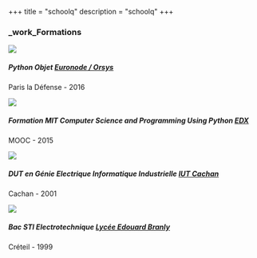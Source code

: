 +++
title = "schoolq"
description = "schoolq"
+++


### _work_Formations

![](http://static8.viadeo-static.com/ZvbWWV-2iigGfcw69k2nrFS8AzY=/fit-in/200x200/filters:fill(white)/e0d287cbf368459b8c41e18dec39835c/image.jpg)

##### Python Objet [Euronode / Orsys](http://euronode.com/)

Paris la Défense - 2016

![](https://qph.fs.quoracdn.net/main-thumb-t-225265-200-yhwdqtlehjuyalsnrgyzowcrruzshlms.jpeg)

##### Formation MIT Computer Science and Programming Using Python [EDX](https://www.edx.org/)

MOOC - 2015

![](http://menagerietechnologique.fr/wp-content/uploads/2015/06/partenaire-logo-IUT-Cachan.png)

##### DUT en Génie Electrique Informatique Industrielle [IUT Cachan](http://www.iut-cachan.u-psud.fr/fr/index.html)

Cachan - 2001

![](https://dwpt1kkww6vki.cloudfront.net/img/logo/academie-de-creteil.png)

##### Bac STI Electrotechnique [Lycée Edouard Branly](http://branlycreteil.free.fr/)

Créteil - 1999
